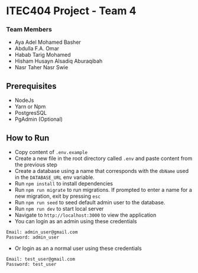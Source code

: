 # ITEC404 Project - Team 4

### Team Members

- Aya Adel Mohamed Basher
- Abdulla F.A. Omar
- Habab Tarig Mohamed
- Hisham Husayn Alsadiq Aburaqibah
- Nasr Taher Nasr Swie

## Prerequisites

- NodeJs
- Yarn or Npm
- PostgresSQL
- PgAdmin (Optional)

## How to Run

- Copy content of `.env.example`
- Create a new file in the root directory called `.env` and paste content from the previous step
- Create a database using a name that corresponds with the `dbName` used in the `DATABASE_URL` env variable.
- Run `npm install` to install dependencies
- Run `npm run migrate` to run migrations. If prompted to enter a name for a new migration, exit by pressing `esc`
- Run `npm run seed` to seed default admin user to the database.
- Run `npm run dev` to start local server
- Navigate to `http://localhost:3000` to view the application
- You can login as an admin using these credentials

```
Email: admin_user@gmail.com
Password: admin_user
```

- Or login as an a normal user using these credentials

```
Email: test_user@gmail.com
Password: test_user
```